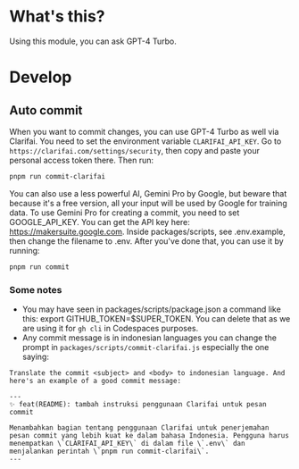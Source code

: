 # What's this?

Using this module, you can ask GPT-4 Turbo.

# Develop

## Auto commit

When you want to commit changes, you can use GPT-4 Turbo as well via Clarifai. You need to set the environment variable `CLARIFAI_API_KEY`. Go to `https://clarifai.com/settings/security`, then copy and paste your personal access token there. Then run:

```bash
pnpm run commit-clarifai
```

You can also use a less powerful AI, Gemini Pro by Google, but beware that because it's a free version, all your input will be used by Google for training data. To use Gemini Pro for creating a commit, you need to set GOOGLE_API_KEY. You can get the API key here: https://makersuite.google.com. Inside packages/scripts, see .env.example, then change the filename to .env. After you've done that, you can use it by running:

```bash
pnpm run commit
```

### Some notes 

- You may have seen in packages/scripts/package.json a command like this: export GITHUB_TOKEN=$SUPER_TOKEN. You can delete that as we are using it for `gh cli` in Codespaces purposes.
- Any commit message is in indonesian languages you can change the prompt in `packages/scripts/commit-clarifai.js` especially the one saying:

```
Translate the commit <subject> and <body> to indonesian language. And here's an example of a good commit message:

---
✨ feat(README): tambah instruksi penggunaan Clarifai untuk pesan commit

Menambahkan bagian tentang penggunaan Clarifai untuk penerjemahan pesan commit yang lebih kuat ke dalam bahasa Indonesia. Pengguna harus menempatkan \`CLARIFAI_API_KEY\` di dalam file \`.env\` dan menjalankan perintah \`pnpm run commit-clarifai\`.
---
```